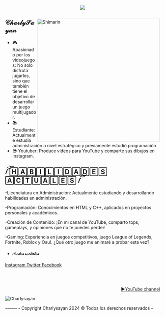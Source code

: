<p align = center ><img src="https://i.imgur.com/kwClhe1.png"> </p>

<div>

<img align="right" width="400" alt="Shimarin" src="https://i.pinimg.com/736x/d2/9e/11/d29e118b29b4e4b978cc8b03ebf8624d.jpg"/>

<h2>  𝒞𝒽𝒶𝓇𝓁𝓎𝒮𝒶𝓎𝒶𝓃 </h2>
  
- 🎮 Apasionado por los videojuegos: No solo disfruta jugarlos, sino que también tiene el objetivo de desarrollar un juego multijugador.
- 📚 Estudiante: Actualmente estudia administración a nivel estratégico y previamente estudió programación. 
- 😎 Youtuber: Produce videos para YouTube y comparte sus dibujos en Instagram.
  
<h2> /̽͝͝ 🄷🄰🄱🄸🄻🄸🄳🄰🄳🄴🅂 🄰🄲🅃🅄🄰🄻🄴🅂 /̽͝͝ </h2>
  

-Licenciatura en Administración: Actualmente estudiando y desarrollando habilidades en administración.

-Programación: Conocimientos en HTML y C++, aplicados en proyectos personales y académicos.

-Creación de Contenido: ¡En mi canal de YouTube, comparto tops, gameplays, y opiniones que no te puedes perder!

-Gaming: Experiencia en juegos competitivos, juego League of Legends, Fortnite, Roblox y Osu!. ¿Qué otro juego me animaré a probar esta vez?
  
- <h4> ℛℯ𝒹ℯ𝓈 𝓈ℴ𝒸𝒾𝒶𝓁ℯ𝓈 </h4>
 <a href= "https://www.instagram.com/charlysayan/"> Instagram </a>
 <a href= "https://x.com/ELCHARLYSAYAYIN?t=m4A45vgcCtYs8E9_HKfb9Q&s=09"> Twitter </a>
 <a href= "https://www.facebook.com/profile.php?id=100064713524391"> Facebook </a>
  
  </br></br>
  
<div align="right">
<a href="https://www.youtube.com/@CharlySayan">▶️YouTube channel</a>
  </div>
  </div>
<p align="left"> <img src="https://komarev.com/ghpvc/?username=Charlysayan&label=Profile%20views&color=0e75b6&style=flat" alt="Charlysayan" /> </p>
------
- Copyright​ Charlysayan 2024 © Todos los derechos reservados -

